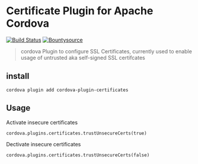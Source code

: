 # Certificate Plugin for Apache Cordova

[![Build Status](https://travis-ci.org/hypery2k/cordova-certificate-plugin.svg?branch=master)](https://travis-ci.org/hypery2k/cordova-certificate-plugin) [![Bountysource](https://www.bountysource.com/badge/tracker?tracker_id=2596540)](https://www.bountysource.com/trackers/2596540-hypery2k-cordova-certificate-plugin?utm_source=2596540&utm_medium=shield&utm_campaign=TRACKER_BADGE)

> cordova Plugin to configure SSL Certificates, currently used to enable usage of untrusted  aka self-signed SSL certifcates


## install

```
cordova plugin add cordova-plugin-certificates
```

## Usage

Activate insecure certificates
```
cordova.plugins.certificates.trustUnsecureCerts(true)
```

Dectivate insecure certificates
```
cordova.plugins.certificates.trustUnsecureCerts(false)
```
